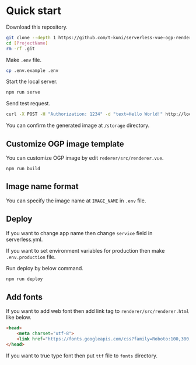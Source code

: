 # Quick start

Download this repository.

```bash
git clone --depth 1 https://github.com/t-kuni/serverless-vue-ogp-renderer.git [ProjectName]
cd [ProjectName]
rm -rf .git 
```

Make `.env` file.

```bash
cp .env.example .env
```

Start the local server.

```bash
npm run serve
```

Send test request.

```bash
curl -X POST -H "Authorization: 1234" -d "text=Hello World!" http://localhost:5000/prod/render 
```

You can confirm the generated image at `/storage` directory.

## Customize OGP image template

You can customize OGP image by edit `rederer/src/renderer.vue`.

```
npm run build
```

## Image name format

You can specify the image name at `IMAGE_NAME` in `.env` file.



## Deploy

If you want to change app name then change `service` field in serverless.yml.

If you want to set environment variables for production then make `.env.production` file.

Run deploy by below command.

```bash
npm run deploy
```

## Add fonts

If you want to add web font then add link tag to `renderer/src/renderer.html` like below.

```html
<head>
    <meta charset="utf-8">
    <link href="https://fonts.googleapis.com/css?family=Roboto:100,300,400,500,700,900" rel="stylesheet">
</head>
```

If you want to true type font then put `ttf` file to `fonts` directory.